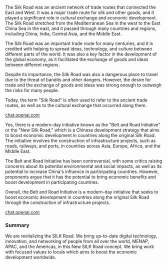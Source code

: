 <!--- Line 2 is how you write a paragraph --->
<!--- <p> Write here. </p> --->

<p> The Silk Road was an ancient network of trade routes that connected the East and West. It was a major trade route for silk and other goods, and it played a significant role in cultural exchange and economic development. The Silk Road stretched from the Mediterranean Sea in the west to the East China Sea in the east, and it passed through many countries and regions, including China, India, Central Asia, and the Middle East.

The Silk Road was an important trade route for many centuries, and it is credited with helping to spread ideas, technology, and culture between different parts of the world. It was also a key factor in the development of the global economy, as it facilitated the exchange of goods and ideas between different regions.

Despite its importance, the Silk Road was also a dangerous place to travel due to the threat of bandits and other dangers. However, the desire for trade and the exchange of goods and ideas was strong enough to outweigh the risks for many people.

Today, the term "Silk Road" is often used to refer to the ancient trade routes, as well as to the cultural exchange that occurred along them.
</p>

<a href="https://chat.openai.com/chat">chat.openai.com</a>

<p>
Yes, there is a modern-day initiative known as the "Belt and Road Initiative" or the "New Silk Road," which is a Chinese development strategy that aims to boost economic development in countries along the original Silk Road. The initiative involves the construction of infrastructure projects, such as roads, railways, and ports, in countries across Asia, Europe, Africa, and the Middle East.

The Belt and Road Initiative has been controversial, with some critics raising concerns about its potential environmental and social impacts, as well as its potential to increase China's influence in participating countries. However, proponents argue that it has the potential to bring economic benefits and boost development in participating countries.

Overall, the Belt and Road Initiative is a modern-day initiative that seeks to boost economic development in countries along the original Silk Road through the construction of infrastructure projects.
</p>

<a href="https://chat.openai.com/chat">chat.openai.com</a>

### Summary
<p>
We are revitalizing the SILK Road. We bring up-to-date digital technology, innovation, and networking of people from all over the world, MENAP, APAC, and the Americas, in this New SILK Road concept. We bring work with focused values to locals which aims to boost the economic development worldwide.
</p>